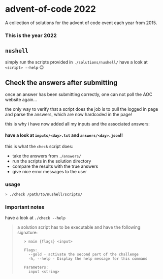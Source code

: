 # advent-of-code 2022
A collection of solutions for the advent of code event each year from 2015.
### This is the year 2022

## `nushell`
simply run the scripts provided in `./solutions/nushell/`
have a look at `<script> --help` :wink:

## Check the answers after submitting
once an answer has been submitting correctly, one can not poll the AOC website again...

the only way to verify that a script does the job is to pull the logged in page and parse the answers, which are now hardcoded in the page!

this is why i have now added all my inputs and the associated answers:
#### have a look at `inputs/<day>.txt` and `answers/<day>.json`!!

this is what the `check` script does:
- take the answers from `./answers/`
- run the scripts in the solution directory
- compare the results with the true answers
- give nice error messages to the user

### usage
```bash
> ./check /path/to/nushell/scripts/
```

### important notes
have a look at `./check --help`

> a solution script has to be executable and have the following signature:
> ```
>    > main {flags} <input>
> 
>    Flags:
>      --gold - activate the second part of the challenge
>      -h, --help - Display the help message for this command
> 
>    Parameters:
>      input <string>
> ```
